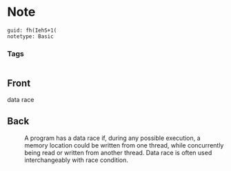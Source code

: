 # Note
```
guid: fh(IehS+1(
notetype: Basic
```

### Tags
```
```

## Front
<dt>data race</dt>

## Back
<dd>A program has a data race if, during any possible execution, a 
memory location could be written from one thread, while concurrently 
being read or written from another thread. Data race is often used 
interchangeably with race condition.</dd>
